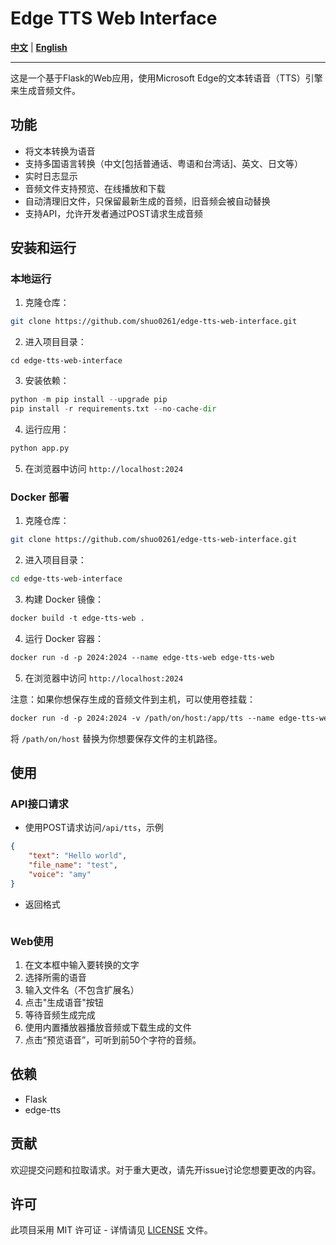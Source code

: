 # Edge TTS Web Interface

 **[中文](README.md)**  | **[English](README.en.md)** 

---

这是一个基于Flask的Web应用，使用Microsoft Edge的文本转语音（TTS）引擎来生成音频文件。

## 功能

- 将文本转换为语音
- 支持多国语言转换（中文[包括普通话、粤语和台湾话]、英文、日文等）
- 实时日志显示
- 音频文件支持预览、在线播放和下载
- 自动清理旧文件，只保留最新生成的音频，旧音频会被自动替换
- 支持API，允许开发者通过POST请求生成音频

## 安装和运行

### 本地运行

1. 克隆仓库：
```sh
git clone https://github.com/shuo0261/edge-tts-web-interface.git
```
2. 进入项目目录：
```shell
cd edge-tts-web-interface
```
3. 安装依赖：
```python
python -m pip install --upgrade pip
pip install -r requirements.txt --no-cache-dir
```
4. 运行应用：
```python
python app.py
```
5. 在浏览器中访问 `http://localhost:2024`

### Docker 部署

1. 克隆仓库：
```sh
git clone https://github.com/shuo0261/edge-tts-web-interface.git
```
2. 进入项目目录：
```sh
cd edge-tts-web-interface
```
3. 构建 Docker 镜像：
```dockerfile
docker build -t edge-tts-web .
```
4. 运行 Docker 容器：
```dockerfile
docker run -d -p 2024:2024 --name edge-tts-web edge-tts-web
```
5. 在浏览器中访问 `http://localhost:2024`

注意：如果你想保存生成的音频文件到主机，可以使用卷挂载：
```dockerfile
docker run -d -p 2024:2024 -v /path/on/host:/app/tts --name edge-tts-web edge-tts-web
```
将 `/path/on/host` 替换为你想要保存文件的主机路径。

## 使用
### API接口请求
- 使用POST请求访问`/api/tts`，示例
```json
{
    "text": "Hello world",
    "file_name": "test",
    "voice": "amy"
}
```
- 返回格式
```json

```


### Web使用
1. 在文本框中输入要转换的文字
2. 选择所需的语音
3. 输入文件名（不包含扩展名）
4. 点击"生成语音"按钮
5. 等待音频生成完成
6. 使用内置播放器播放音频或下载生成的文件
7. 点击“预览语音”，可听到前50个字符的音频。

## 依赖

- Flask
- edge-tts

## 贡献

欢迎提交问题和拉取请求。对于重大更改，请先开issue讨论您想要更改的内容。

## 许可

此项目采用 MIT 许可证 - 详情请见 [LICENSE](LICENSE) 文件。